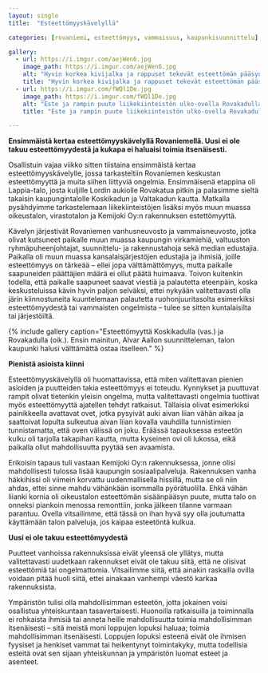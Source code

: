 ```yaml
---
layout: single
title:  "Esteettömyyskävelyllä"

categories: [rovaniemi, esteettömyys, vammaisuus, kaupunkisuunnittelu]

gallery:
  - url: https://i.imgur.com/aejWen6.jpg
    image_path: https://i.imgur.com/aejWen6.jpg
    alt: "Hyvin korkea kivijalka ja rappuset tekevät esteettömän pääsyn mahdottomaksi liikekiinteistöön Koskikadulla."
    title: "Hyvin korkea kivijalka ja rappuset tekevät esteettömän pääsyn mahdottomaksi Koskikadulla."
  - url: https://i.imgur.com/fWQl1De.jpg
    image_path: https://i.imgur.com/fWQl1De.jpg
    alt: "Este ja rampin puute liikekiinteistön ulko-ovella Rovakadulla."
    title: "Este ja rampin puute liikekiinteistön ulko-ovella Rovakadulla."

---
```


**Ensimmäistä kertaa esteettömyyskävelyllä Rovaniemellä. Uusi ei ole takuu esteettömyydestä ja kukapa ei haluaisi toimia itsenäisesti.**

Osallistuin vajaa viikko sitten tiistaina ensimmäistä kertaa esteettömyyskävelylle, jossa tarkasteltiin Rovaniemen keskustan esteettömyyttä ja muita siihen liittyviä ongelmia.
Ensimmäisenä etappina oli Lappia-talo, josta kuljille Lordin aukiolle Rovakatua pitkin ja palasimme sieltä takaisin kaupungintalolle Koskikadun ja Valtakadun kautta.
Matkalla pysähdyimme tarkastelemaan liikekiinteistöjen lisäksi myös muun muassa oikeustalon, virastotalon ja Kemijoki Oy:n rakennuksen estettömyyttä.

Kävelyn järjestivät Rovaniemen vanhusneuvosto ja vammaisneuvosto, jotka olivat kutsuneet paikalle muun muassa kaupungin virkamiehiä, valtuuston ryhmäpuheenjohtajat, suunnittelu- ja rakennustahoja sekä
median edustajia. Paikalla oli muun muassa kansalaisjärjestöjen edustajia ja ihmisiä, joille esteettömyys on tärkeää – ellei jopa välttämättömyys, mutta paikalle saapuneiden päättäjien määrä ei ollut päätä huimaava. Toivon kuitenkin todella, että paikalle saapuneet saavat viestiä ja palautetta eteenpäin, koska keskusteluissa kävin hyvin paljon selväksi, ettei nykyään valitettavasti olla järin kiinnostuneita kuuntelemaan palautetta ruohonjuuritasolta esimerkiksi esteettömyydestä tai vammaisten ongelmista – tulee se sitten kuntalaisilta tai järjestöiltä.

{% include gallery caption="Esteettömyyttä Koskikadulla (vas.) ja Rovakadulla (oik.). Ensin mainitun, Alvar Aallon suunnitteleman, talon kaupunki halusi välttämättä ostaa itselleen." %}

**Pienistä asioista kiinni**

Esteettömyyskävelyllä oli huomattavissa, että miten valitettavan pienien asioiden ja puutteiden takia esteettömyys ei toteudu. Kynnykset ja puuttuvat rampit olivat tietenkin yleisin ongelma, mutta valitettavasti ongelmia tuottivat myös esteettömyyttä ajatellen tehdyt ratkaisut. Tällaisia olivat esimerkiksi painikkeella avattavat ovet, jotka pysyivät auki aivan liian vähän aikaa ja saattoivat lopulta sulkeutua aivan liian kovalla vauhdilla tunnistimien tunnistamatta, että oven välissä on joku. Eräässä tapauksessa esteetön kulku oli tarjolla takapihan kautta, mutta kyseinen ovi oli lukossa, eikä paikalla ollut mahdollisuutta pyytää sen avaamista.

Erikoisin tapaus tuli vastaan Kemijoki Oy:n rakennuksessa, jonne olisi mahdollisesti tulossa lisää kaupungin sosiaalipalveluja. Rakennuksen vanha häkkihissi oli viimein korvattu uudenmallisella hissillä, mutta se oli niin ahdas, ettei sinne mahdu vähänkään isommalla pyörätuolilla. Ehkä vähän liianki kornia oli oikeustalon esteettömän sisäänpääsyn puute, mutta talo on onneksi piankoin menossa remonttiin, jonka jälkeen tilanne varmaan parantuu. Ovella vitsailimme, että tässä on ihan hyvä syy olla joutumatta käyttämään talon palveluja, jos kaipaa esteetöntä kulkua.

**Uusi ei ole takuu esteettömyydestä**

Puutteet vanhoissa rakennuksissa eivät yleensä ole yllätys, mutta valitettavasti uudetkaan rakennukset eivät ole takuu siitä, että ne olisivat esteettömiä tai ongelmattomia. Vitsailimme siitä, että ainakin raskailla ovilla voidaan pitää huoli siitä, ettei ainakaan vanhempi väestö karkaa rakennuksista.

Ympäristön tulisi olla mahdollisimman esteetön, jotta jokainen voisi osallistua yhteiskuntaan tasavertaisesti. Huonoilla ratkaisuilla ja toiminnalla ei rohkaista ihmisiä tai anneta heille mahdollisuutta toimia mahdollisimman itsenäisesti – sitä meistä moni loppujen lopuksi haluaa; toimia mahdollisimman itsenäisesti. Loppujen lopuksi esteenä eivät ole ihmisen fyysiset ja henkiset vammat tai heikentynyt toimintakyky, mutta todellisia esteitä ovat sen sijaan yhteiskunnan ja ympäristön luomat esteet ja asenteet.
